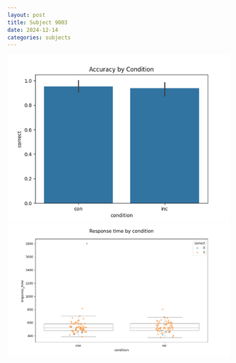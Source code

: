 ```yaml
---
layout: post
title: Subject 9003
date: 2024-12-14
categories: subjects
---
```


![](data/9003/run-5/9003_NF_acc.png)
![](data/9003/run-5/9003_NF_rt.png)
